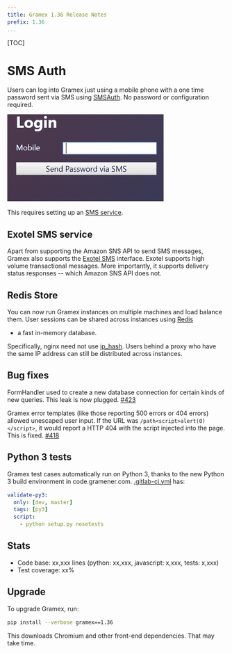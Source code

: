 ```yaml
---
title: Gramex 1.36 Release Notes
prefix: 1.36
...
```


[TOC]

# SMS Auth

Users can log into Gramex just using a mobile phone with a one time password
sent via SMS using [SMSAuth](../auth/#sms-auth). No password or configuration required.

![SMS Auth flow](smsauth.gif)

This requires setting up an [SMS service](../sms/).

## Exotel SMS service

Apart from supporting the Amazon SNS API to send SMS messages, Gramex also
supports the [Exotel SMS](https://exotel.com/product-sms/) interface. Exotel
supports high volume transactional messages. More importantly, it supports
delivery status responses -- which Amazon SNS API does not.

## Redis Store

You can now run Gramex instances on multiple machines and load balance them.
User sessions can be shared across instances using [Redis](https://redis.io/)
- a fast in-memory database.

Specifically, nginx need not use
[ip_hash](http://nginx.org/en/docs/http/ngx_http_upstream_module.html#ip_hash).
Users behind a proxy who have the same IP address can still be distributed
across instances.

## Bug fixes

FormHandler used to create a new database connection for certain kinds of new
queries. This leak is now plugged.
[#423](https://code.gramener.com/cto/gramex/issues/423)

Gramex error templates (like those reporting 500 errors or 404 errors) allowed
unescaped user input. If the URL was `/path<script>alert(0)</script>`, it would
report a HTTP 404 with the script injected into the page. This is fixed.
[#418](https://code.gramener.com/cto/gramex/issues/418)

## Python 3 tests

Gramex test cases automatically run on Python 3, thanks to the new Python 3
build environment in code.gramener.com. [.gitlab-ci.yml](https://code.gramener.com/cto/gramex/blob/dev/.gitlab-ci.yml) has:

```yaml
validate-py3:
  only: [dev, master]
  tags: [py3]
  script:
    - python setup.py nosetests
```

## Stats

- Code base: xx,xxx lines (python: xx,xxx, javascript: x,xxx, tests: x,xxx)
- Test coverage: xx%

## Upgrade

To upgrade Gramex, run:

```bash
pip install --verbose gramex==1.36
```

This downloads Chromium and other front-end dependencies. That may take time.
